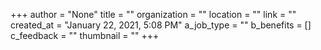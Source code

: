 +++
author = "None"
title = ""
organization = ""
location = ""
link = ""
created_at = "January 22, 2021, 5:08 PM"
a_job_type = ""
b_benefits = []
c_feedback = ""
thumbnail = ""
+++
